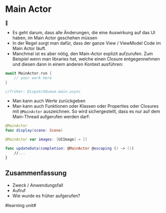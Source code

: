 # Main Actor
🤴

- Es geht darum, dass alle Änderungen, die eine Auswirkung auf das UI haben, im Main Actor geschehen müssen
- In der Regel sorgt man dafür, dass der ganze View / ViewModel Code im Main Actor läuft. 
- Manchmal ist es aber nötig, den Main-Actor explizit aufzurufen. Zum Beispiel wenn man libraries hat, welche einen Closure entgegennehmen und diesen dann in einem anderen Kontext ausführen: 

```swift
await MainActor.run {
    // your work here
}

//früher: DispatchQueue.main.async
```

- Man kann auch Werte zurückgeben
- Man kann auch Funktionen oder Klassen oder Properties oder Closures mit `@MainActor` auszeichnen. So wird sichergestellt, dass es nur auf dem Main-Thread aufgerufen werden darf:


```swift
@MainActor
func display(scene: Scene)
```

```swift
@MainActor var images: [UIImage] = []
```

```swift
func updateData(completion: @MainActor @escaping () -> ()) 
	//...
}
```

## Zusammenfassung
- Zweck / Anwendungsfall
- Aufruf
- Wie wurde es früher aufgerufen?

#learning unit#